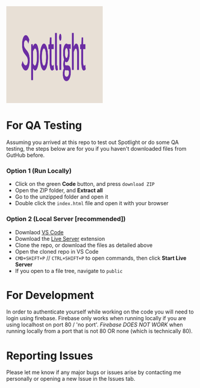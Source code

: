 <picture>
  <source media="(prefers-color-scheme: dark)" srcset="public/img/spotlightTitle.PNG">
  <source media="(prefers-color-scheme: light)" srcset="public/img/spotlightTitle.PNG">
  <img style="height:256px;width:256px;" alt="spotlight Title" src="public/img/spotlightTitle.PNG">
</picture>

# For QA Testing
Assuming you arrived at this repo to test out Spotlight or do some QA testing, the steps below are for you if you haven't downloaded files from GutHub before.

### Option 1 (Run Locally)
- Click on the green **Code** button, and press ```download ZIP```
- Open the ZIP folder, and **Extract all**
- Go to the unzipped folder and open it
- Double click the ```index.html``` file and open it with your browser

### Option 2 (Local Server [recommended])
- Downlaod [VS Code](https://code.visualstudio.com/)
- Download the [Live Server](https://marketplace.visualstudio.com/items?itemName=ritwickdey.LiveServer) extension
- Clone the repo, or download the files as detailed above
- Open the cloned repo in VS Code
- ```CMD+SHIFT+P``` // ```CTRL+SHIFT+P``` to open commands, then click **Start Live Server**
- If you open to a file tree, navigate to ```public```

# For Development
In order to authenticate yourself while working on the code you will need to login using firebase. Firebase only works when running locally if you are using localhost on 
port 80 / 'no port'. *Firebase DOES NOT WORK* when running locally from a port that is not 80 OR none (which is technically 80).

# Reporting Issues
Please let me know if any major bugs or issues arise by contacting me personally or opening a new Issue in the Issues tab.
